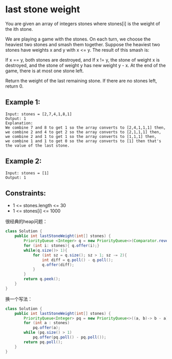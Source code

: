 # last stone weight

You are given an array of integers stones where stones[i] is the weight of the ith stone.

We are playing a game with the stones. On each turn, we choose the heaviest two stones and smash them together. Suppose the heaviest two stones have weights x and y with x <= y. The result of this smash is:

If x == y, both stones are destroyed, and
If x != y, the stone of weight x is destroyed, and the stone of weight y has new weight y - x.
At the end of the game, there is at most one stone left.

Return the weight of the last remaining stone. If there are no stones left, return 0.

## Example 1:

```
Input: stones = [2,7,4,1,8,1]
Output: 1
Explanation: 
We combine 7 and 8 to get 1 so the array converts to [2,4,1,1,1] then,
we combine 2 and 4 to get 2 so the array converts to [2,1,1,1] then,
we combine 2 and 1 to get 1 so the array converts to [1,1,1] then,
we combine 1 and 1 to get 0 so the array converts to [1] then that's the value of the last stone.
```

## Example 2:

```
Input: stones = [1]
Output: 1
```
## Constraints:

* 1 <= stones.length <= 30
* 1 <= stones[i] <= 1000

很经典的heap问题：

```java
class Solution {
    public int lastStoneWeight(int[] stones) {
        PriorityQueue <Integer> q = new PriorityQueue<>(Comparator.reverseOrder());
        for (int i: stones){ q.offer(i);}
        while(q.size()> 1){
            for (int sz = q.size(); sz > 1; sz -= 2){
                int diff = q.poll() - q.poll();
                q.offer(diff);
            }
        }
        return q.peek();
    }
}
```

换一个写法：

```java
class Solution {
    public int lastStoneWeight(int[] stones) {
        PriorityQueue<Integer> pq = new PriorityQueue<>((a, b)-> b - a);
        for (int a : stones)
            pq.offer(a);
        while (pq.size() > 1)
            pq.offer(pq.poll() - pq.poll());
        return pq.poll();
    }
}
```